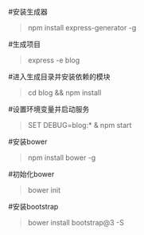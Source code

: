 #安装生成器
> npm install express-generator -g

#生成项目
> express -e blog

#进入生成目录并安装依赖的模块
> cd blog && npm install

#设置环境变量并启动服务
> SET DEBUG=blog:* & npm start

#安装bower
> npm install bower -g

#初始化bower
> bower init

#安装bootstrap
> bower install bootstrap@3 -S